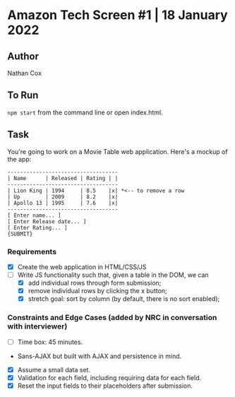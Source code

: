 # Amazon Tech Screen #1 | 18 January 2022

## Author

Nathan Cox

## To Run

`npm start` from the command line or open index.html.

## Task

You're going to work on a Movie Table web application. Here's a mockup of the app:

``` (md)
-----------------------------------
| Name      | Released | Rating | |
-----------------------------------
| Lion King | 1994     | 8.5    |x| *<-- to remove a row 
| Up        | 2009     | 8.2    |x| 
| Apollo 13 | 1995     | 7.6    |x| 
-----------------------------------
[ Enter name... ]
[ Enter Release date... ]
[ Enter Rating... ]
{SUBMIT}
```

### Requirements

- [x] Create the web application in HTML/CSS/JS  
- [ ] Write JS functionality such that, given a table in the DOM, we can  
  - [x] add individual rows through form submission;  
  - [x] remove individual rows by clicking the x button;  
  - [x] stretch goal: sort by column (by default, there is no sort enabled);  

### Constraints and Edge Cases (added by NRC in conversation with interviewer)

- [ ] Time box: 45 minutes.
- Sans-AJAX but built with AJAX and persistence in mind.
- [x] Assume a small data set.
- [x] Validation for each field, including requiring data for each field.
- [x] Reset the input fields to their placeholders after submission.
